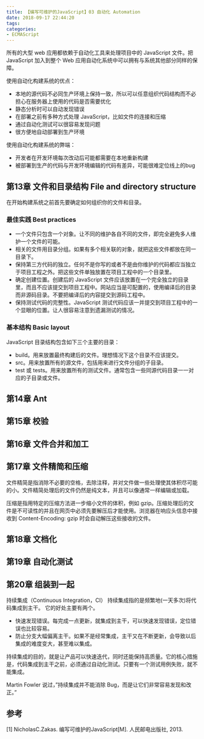 ```yaml
---
title: 【编写可维护的JavaScript】03 自动化 Automation
date: 2018-09-17 22:44:20
tags:
categories:
- ECMAScript
---
```


所有的大型 web 应用都依赖于自动化工具来处理项目中的 JavaScript 文件。把 JavaScript 加入到整个 Web 应用自动化系统中可以拥有与系统其他部分同样的保障。

使用自动化构建系统的优点：
- 本地的源代码不必同生产环境上保持一致，所以可以任意组织代码结构而不必担心在服务器上使用的代码是否需要优化
- 静态分析时可以自动发现错误
- 在部署之前有多种方式处理 JavaScript，比如文件的连接和压缩
- 通过自动化测试可以很容易发现问题
- 很方便地自动部署到生产环境

使用自动化构建系统的弊端：
- 开发者在开发环境每次改动后可能都需要在本地重新构建
- 被部署到生产的代码与开发环境编辑的代码有差异，可能很难定位线上的bug

<!-- more -->
## 第13章 文件和目录结构 File and directory structure
在开始构建系统之前首先要确定如何组织你的文件和目录。

### 最佳实践 Best practices
- 一个文件只包含一个对象。让不同的维护各自不同的文件，即完全避免多人维护一个文件的可能。
- 相关的文件用目录分组。如果有多个相关联的对象，就把这些文件都放在同一目录下。
- 保持第三方代码的独立。任何不是你写的或者不是由你维护的代码都应当独立于项目工程之外。把这些文件单独放置在项目工程中的一个目录里。
- 确定创建位置。创建后的 JavaScript 文件应该放置在一个完全独立的目录里，而且不应该提交到项目工程中。网站应当是可配置的，使用编译后的目录而非源码目录。不要把编译后的内容提交到源码工程中。
- 保持测试代码的完整性。JavaScript 测试代码应该一并提交到项目工程中的一个显眼的位置。让人很容易注意到遗漏测试的情况。


### 基本结构 Basic layout
JavaScript 目录结构包含如下三个主要的目录：
- build。用来放置最终构建后的文件。理想情况下这个目录不应该提交。
- src。用来放置所有的源文件，包括用来进行文件分组的子目录。
- test 或 tests。用来放置所有的测试文件。通常包含一些同源代码目录一一对应的子目录或文件。

## 第14章 Ant
## 第15章 校验
## 第16章 文件合并和加工
## 第17章 文件精简和压缩
文件精简是指消除不必要的空格，去除注释，并对文件做一些处理使其体积尽可能的小。文件精简处理后的文件仍然是纯文本，并且可以像通常一样编辑或加载。

压缩是指用特定的压缩方法进一步缩小文件的体积，例如 gzip。压缩处理后的文件是不可读性的并且在网页中必须先要解压后才能使用。浏览器在响应头信息中接收到 Content-Encoding: gzip 时会自动解压这些接收的文件。


## 第18章 文档化
## 第19章 自动化测试
## 第20章 组装到一起
持续集成（Continuous Integration，CI）
持续集成指的是频繁地(一天多次)将代码集成到主干。
它的好处主要有两个。
- 快速发现错误。每完成一点更新，就集成到主干，可以快速发现错误，定位错误也比较容易。
- 防止分支大幅偏离主干。如果不是经常集成，主干又在不断更新，会导致以后集成的难度变大，甚至难以集成。

持续集成的目的，就是让产品可以快速迭代，同时还能保持高质量。它的核心措施是，代码集成到主干之前，必须通过自动化测试。只要有一个测试用例失败，就不能集成。

Martin Fowler 说过，”持续集成并不能消除 Bug，而是让它们非常容易发现和改正。”



## 参考
[1] NicholasC.Zakas. 编写可维护的JavaScript[M]. 人民邮电出版社, 2013.
